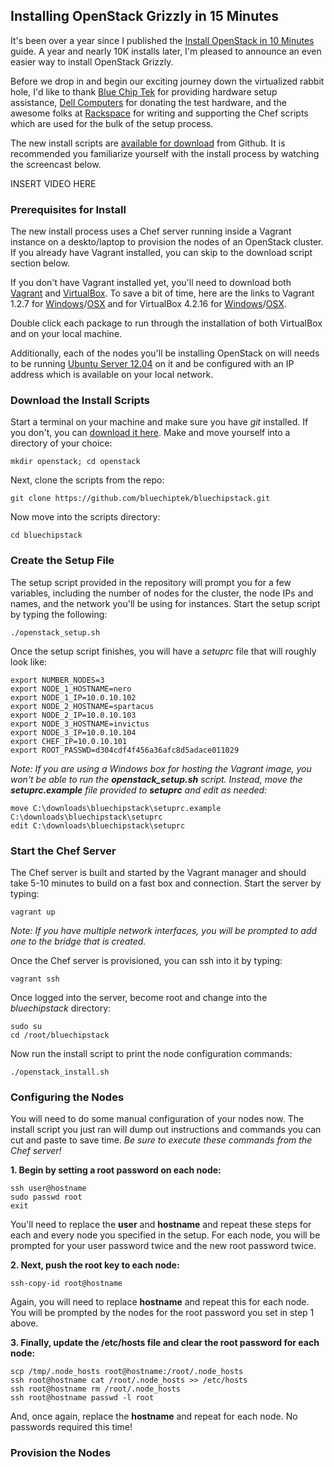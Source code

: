 ## Installing OpenStack Grizzly in 15 Minutes
It's been over a year since I published the [Install OpenStack in 10 Minutes](http://www.stackgeek.com/guides/gettingstarted.html) guide.  A year and nearly 10K installs later, I'm pleased to announce an even easier way to install OpenStack Grizzly.

Before we drop in and begin our exciting journey down the virtualized rabbit hole, I'd like to thank [Blue Chip Tek](http://bluechiptek.com) for providing hardware setup assistance, [Dell Computers](http://dell.com/) for donating the test hardware, and the awesome folks at [Rackspace](http://rackspace.com/) for writing and supporting the Chef scripts which are used for the bulk of the setup process.

The new install scripts are [available for download](https://github.com/bluechiptek/bluechipstack) from Github.  It is recommended you familiarize yourself with the install process by watching the screencast below.

INSERT VIDEO HERE

### Prerequisites for Install
The new install process uses a Chef server running inside a Vagrant instance on a deskto/laptop to provision the nodes of an OpenStack cluster.  If you already have Vagrant installed, you can skip to the download script section below.

If you don't have Vagrant installed yet, you'll need to download both [Vagrant](http://downloads.vagrantup.com/) and [VirtualBox](https://www.virtualbox.org/wiki/Downloads). To save a bit of time, here are the links to Vagrant 1.2.7 for [Windows](http://files.vagrantup.com/packages/7ec0ee1d00a916f80b109a298bab08e391945243/Vagrant_1.2.7.msi)/[OSX](http://files.vagrantup.com/packages/7ec0ee1d00a916f80b109a298bab08e391945243/Vagrant-1.2.7.dmg) and  for VirtualBox 4.2.16 for [Windows](http://download.virtualbox.org/virtualbox/4.2.16/VirtualBox-4.2.16-86992-Win.exe)/[OSX](http://download.virtualbox.org/virtualbox/4.2.16/VirtualBox-4.2.16-86992-OSX.dmg).

Double click each package to run through the installation of both VirtualBox and on your local machine.

Additionally, each of the nodes you'll be installing OpenStack on will needs to be running [Ubuntu Server 12.04](http://www.ubuntu.com/download/server) on it and be configured with an IP address which is available on your local network. 

### Download the Install Scripts
Start a terminal on your machine and make sure you have *git* installed.  If you don't, you can [download it here](http://git-scm.com/downloads).  Make and move yourself into a directory of your choice:

    mkdir openstack; cd openstack
    
Next, clone the scripts from the repo:

    git clone https://github.com/bluechiptek/bluechipstack.git
    
Now move into the scripts directory:

    cd bluechipstack
    
### Create the Setup File
The setup script provided in the repository will prompt you for a few variables, including the number of nodes for the cluster, the node IPs and names, and the network you'll be using for instances.  Start the setup script by typing the following:

    ./openstack_setup.sh
    
Once the setup script finishes, you will have a *setuprc* file that will roughly look like:

    export NUMBER_NODES=3
    export NODE_1_HOSTNAME=nero
    export NODE_1_IP=10.0.10.102
    export NODE_2_HOSTNAME=spartacus
    export NODE_2_IP=10.0.10.103
    export NODE_3_HOSTNAME=invictus
    export NODE_3_IP=10.0.10.104
    export CHEF_IP=10.0.10.101
    export ROOT_PASSWD=d304cdf4f456a36afc8d5adace011029
    
*Note: If you are using a Windows box for hosting the Vagrant image, you won't be able to run the **openstack_setup.sh** script.  Instead, move the **setuprc.example** file provided to **setuprc** and edit as needed:*

    move C:\downloads\bluechipstack\setuprc.example C:\downloads\bluechipstack\setuprc
    edit C:\downloads\bluechipstack\setuprc
  
### Start the Chef Server
The Chef server is built and started by the Vagrant manager and should take 5-10 minutes to build on a fast box and connection.  Start the server by typing:

    vagrant up
    
*Note: If you have multiple network interfaces, you will be prompted to add one to the bridge that is created.*

Once the Chef server is provisioned, you can ssh into it by typing:

    vagrant ssh

Once logged into the server, become root and change into the *bluechipstack* directory:

    sudo su
    cd /root/bluechipstack
    
Now run the install script to print the node configuration commands:

    ./openstack_install.sh
    
### Configuring the Nodes
You will need to do some manual configuration of your nodes now.  The install script you just ran will dump out instructions and commands you can cut and paste to save time.  *Be sure to execute these commands from the Chef server!* 

**1. Begin by setting a root password on each node:**

    ssh user@hostname
    sudo passwd root
    exit
    
You'll need to replace the **user** and **hostname** and repeat these steps for each and every node you specified in the setup.  For each node, you will be prompted for your user password twice and the new root password twice.

**2. Next, push the root key to each node:**

    ssh-copy-id root@hostname

Again, you will need to replace **hostname** and repeat this for each node.  You will be prompted by the nodes for the root password you set in step 1 above.

**3. Finally, update the /etc/hosts file and clear the root password for each node:**

    scp /tmp/.node_hosts root@hostname:/root/.node_hosts
    ssh root@hostname cat /root/.node_hosts >> /etc/hosts
    ssh root@hostname rm /root/.node_hosts
    ssh root@hostname passwd -l root

And, once again, replace the **hostname** and repeat for each node.  No passwords required this time!

### Provision the Nodes
